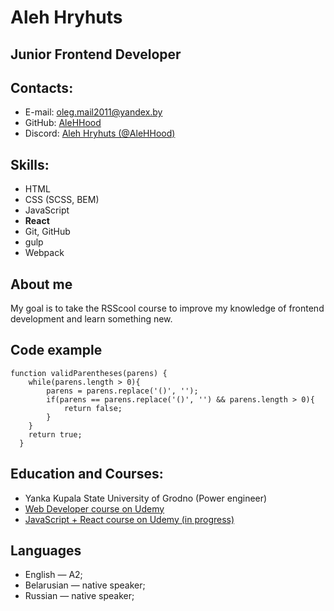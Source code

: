 # Aleh Hryhuts
## Junior Frontend Developer
## Contacts:
  * E-mail: [oleg.mail2011@yandex.by](mailto:oleg.mail2011@yandex.by)
  * GitHub: [AleHHood](https://github.com/AleHHood)
  * Discord: [Aleh Hryhuts (@AleHHood)](https://discordapp.com/users/947181960411873310)
## Skills:
  * HTML 
  * CSS (SCSS, BEM)
  * JavaScript
  * **React**
  * Git, GitHub
  * gulp
  * Webpack
    
## About me
My goal is to take the RSScool course to improve my knowledge of frontend development and learn something new.

## Code example
```
function validParentheses(parens) {
    while(parens.length > 0){
        parens = parens.replace('()', '');
        if(parens == parens.replace('()', '') && parens.length > 0){
            return false;
        }
    }
    return true;
  }
```
## Education and Courses:
*  Yanka Kupala State University of Grodno (Power engineer)
*  [Web Developer course on Udemy](https://www.udemy.com/course/webdeveloper/)
*  [JavaScript + React course on Udemy (in progress)](https://www.udemy.com/course/javascript_full/)
## Languages
  * English — A2;
  * Belarusian — native speaker; 
  * Russian — native speaker; 